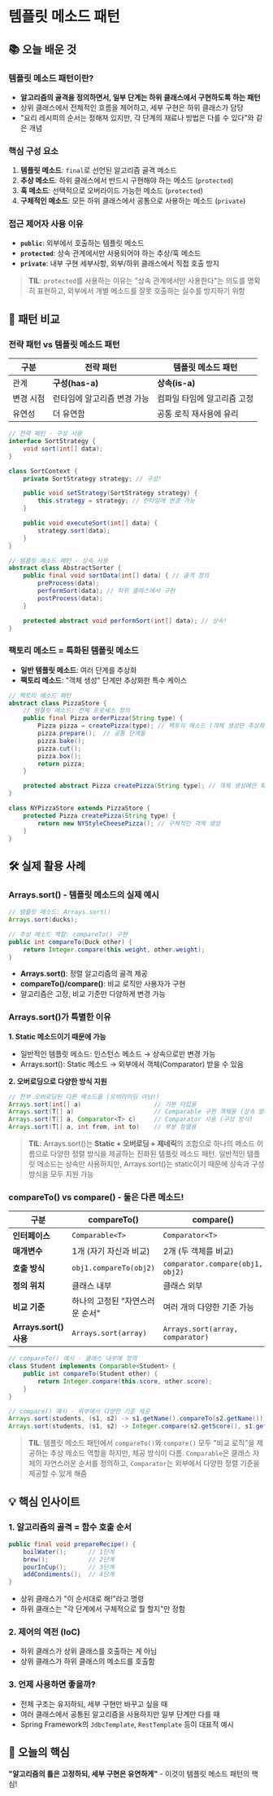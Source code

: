# 템플릿 메소드 패턴

## 📚 오늘 배운 것

### 템플릿 메소드 패턴이란?

- **알고리즘의 골격을 정의하면서, 일부 단계는 하위 클래스에서 구현하도록 하는 패턴**
- 상위 클래스에서 전체적인 흐름을 제어하고, 세부 구현은 하위 클래스가 담당
- "요리 레시피의 순서는 정해져 있지만, 각 단계의 재료나 방법은 다를 수 있다"와 같은 개념

### 핵심 구성 요소

1. **템플릿 메소드**: `final`로 선언된 알고리즘 골격 메소드
2. **추상 메소드**: 하위 클래스에서 반드시 구현해야 하는 메소드 (`protected`)
3. **훅 메소드**: 선택적으로 오버라이드 가능한 메소드 (`protected`)
4. **구체적인 메소드**: 모든 하위 클래스에서 공통으로 사용하는 메소드 (`private`)

### 접근 제어자 사용 이유

- **`public`**: 외부에서 호출하는 템플릿 메소드
- **`protected`**: 상속 관계에서만 사용되어야 하는 추상/훅 메소드
- **`private`**: 내부 구현 세부사항, 외부/하위 클래스에서 직접 호출 방지

> **TIL**: `protected`를 사용하는 이유는 "상속 관계에서만 사용한다"는 의도를 명확히 표현하고, 외부에서 개별 메소드를 잘못 호출하는 실수를 방지하기 위함

## 🔄 패턴 비교

### 전략 패턴 vs 템플릿 메소드 패턴

| 구분      | 전략 패턴                   | 템플릿 메소드 패턴          |
| --------- | --------------------------- | --------------------------- |
| 관계      | **구성(has-a)**             | **상속(is-a)**              |
| 변경 시점 | 런타임에 알고리즘 변경 가능 | 컴파일 타임에 알고리즘 고정 |
| 유연성    | 더 유연함                   | 공통 로직 재사용에 유리     |

```java
// 전략 패턴 - 구성 사용
interface SortStrategy {
    void sort(int[] data);
}

class SortContext {
    private SortStrategy strategy; // 구성!

    public void setStrategy(SortStrategy strategy) {
        this.strategy = strategy; // 런타임에 변경 가능
    }

    public void executeSort(int[] data) {
        strategy.sort(data);
    }
}

// 템플릿 메소드 패턴 - 상속 사용
abstract class AbstractSorter {
    public final void sortData(int[] data) { // 골격 정의
        preProcess(data);
        performSort(data); // 하위 클래스에서 구현
        postProcess(data);
    }

    protected abstract void performSort(int[] data); // 상속!
}
```

### 팩토리 메소드 = 특화된 템플릿 메소드

- **일반 템플릿 메소드**: 여러 단계를 추상화
- **팩토리 메소드**: "객체 생성" 단계만 추상화한 특수 케이스

```java
// 팩토리 메소드 패턴
abstract class PizzaStore {
    // 템플릿 메소드: 전체 프로세스 정의
    public final Pizza orderPizza(String type) {
        Pizza pizza = createPizza(type); // 팩토리 메소드 (객체 생성만 추상화)
        pizza.prepare();  // 공통 단계들
        pizza.bake();
        pizza.cut();
        pizza.box();
        return pizza;
    }

    protected abstract Pizza createPizza(String type); // 객체 생성에만 특화
}

class NYPizzaStore extends PizzaStore {
    protected Pizza createPizza(String type) {
        return new NYStyleCheesePizza(); // 구체적인 객체 생성
    }
}
```

## 🛠️ 실제 활용 사례

### Arrays.sort() - 템플릿 메소드의 실제 예시

```java
// 템플릿 메소드: Arrays.sort()
Arrays.sort(ducks);

// 추상 메소드 역할: compareTo() 구현
public int compareTo(Duck other) {
    return Integer.compare(this.weight, other.weight);
}
```

- **Arrays.sort()**: 정렬 알고리즘의 골격 제공
- **compareTo()/compare()**: 비교 로직만 사용자가 구현
- 알고리즘은 고정, 비교 기준만 다양하게 변경 가능

### Arrays.sort()가 특별한 이유

**1. Static 메소드이기 때문에 가능**

- 일반적인 템플릿 메소드: 인스턴스 메소드 → 상속으로만 변경 가능
- Arrays.sort(): Static 메소드 → 외부에서 객체(Comparator) 받을 수 있음

**2. 오버로딩으로 다양한 방식 지원**

```java
// 전부 오버로딩된 다른 메소드들 (오버라이딩 아님!)
Arrays.sort(int[] a)                    // 기본 타입용
Arrays.sort(T[] a)                      // Comparable 구현 객체용 (상속 방식)
Arrays.sort(T[] a, Comparator<T> c)     // Comparator 사용 (구성 방식)
Arrays.sort(T[] a, int from, int to)    // 부분 정렬용
```

> **TIL**: Arrays.sort()는 **Static + 오버로딩 + 제네릭**의 조합으로 하나의 메소드 이름으로 다양한 정렬 방식을 제공하는 진화된 템플릿 메소드 패턴. 일반적인 템플릿 메소드는 상속만 사용하지만, Arrays.sort()는 static이기 때문에 상속과 구성 방식을 모두 지원 가능

### compareTo() vs compare() - 둘은 다른 메소드!

| 구분                   | compareTo()                     | compare()                        |
| ---------------------- | ------------------------------- | -------------------------------- |
| **인터페이스**         | `Comparable<T>`                 | `Comparator<T>`                  |
| **매개변수**           | 1개 (자기 자신과 비교)          | 2개 (두 객체를 비교)             |
| **호출 방식**          | `obj1.compareTo(obj2)`          | `comparator.compare(obj1, obj2)` |
| **정의 위치**          | 클래스 내부                     | 클래스 외부                      |
| **비교 기준**          | 하나의 고정된 "자연스러운 순서" | 여러 개의 다양한 기준 가능       |
| **Arrays.sort() 사용** | `Arrays.sort(array)`            | `Arrays.sort(array, comparator)` |

```java
// compareTo() 예시 - 클래스 내부에 정의
class Student implements Comparable<Student> {
    public int compareTo(Student other) {
        return Integer.compare(this.score, other.score);
    }
}

// compare() 예시 - 외부에서 다양한 기준 제공
Arrays.sort(students, (s1, s2) -> s1.getName().compareTo(s2.getName())); // 이름순
Arrays.sort(students, (s1, s2) -> Integer.compare(s2.getScore(), s1.getScore())); // 점수 내림차순
```

> **TIL**: 템플릿 메소드 패턴에서 `compareTo()`와 `compare()` 모두 "비교 로직"을 제공하는 추상 메소드 역할을 하지만, 제공 방식이 다름. `Comparable`은 클래스 자체의 자연스러운 순서를 정의하고, `Comparator`는 외부에서 다양한 정렬 기준을 제공할 수 있게 해줌

## 💡 핵심 인사이트

### 1. 알고리즘의 골격 = 함수 호출 순서

```java
public final void prepareRecipe() {
    boilWater();      // 1단계
    brew();           // 2단계
    pourInCup();      // 3단계
    addCondiments();  // 4단계
}
```

- 상위 클래스가 "이 순서대로 해!"라고 명령
- 하위 클래스는 "각 단계에서 구체적으로 뭘 할지"만 정함

### 2. 제어의 역전 (IoC)

- 하위 클래스가 상위 클래스를 호출하는 게 아님
- 상위 클래스가 하위 클래스의 메소드를 호출함

### 3. 언제 사용하면 좋을까?

- 전체 구조는 유지하되, 세부 구현만 바꾸고 싶을 때
- 여러 클래스에서 공통된 알고리즘을 사용하지만 일부 단계만 다를 때
- Spring Framework의 `JdbcTemplate`, `RestTemplate` 등이 대표적 예시

## 🎯 오늘의 핵심

**"알고리즘의 틀은 고정하되, 세부 구현은 유연하게"** - 이것이 템플릿 메소드 패턴의 핵심!
